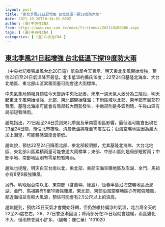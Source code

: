 ```yaml
---
layout: post
title: "東北季風21日起增強 台北低溫下探19度防大雨"
date: 2021-10-20T10:34:02.000Z
author: (臺)中央社CNA
from: https://www.cna.com.tw/news/firstnews/202110200306.aspx
tags: [ (臺)中央社CNA ]
categories: [ (臺)中央社CNA ]
---
```

<!--1634726042000-->
[東北季風21日起增強 台北低溫下探19度防大雨](https://www.cna.com.tw/news/firstnews/202110200306.aspx)
------

<div>
<div></div><div><p>（中央社記者張雄風台北20日電）氣象局今天表示，明天東北季風開始增強，預估23日至24日氣溫降至最低，北市低溫約攝氏19度；22至24日基隆北海岸、大台北地區、東北部山區累積雨量可能會達大雨標準。</p><p>中央氣象局預報員趙竑今天告訴中央社記者，未來一週天氣大致分為三階段，明天起東北季風開始增強，北部、東北部開始降溫；下雨區域以北部、東半部有局部短暫雨，基隆北海岸可能會有局部較大雨勢發生，中南部則是多雲到晴，午後山區有局部短暫陣雨。</p><p>趙竑指出，22日起至24日受到東北季風及華南雲雨區影響，最低溫可能會出現在23至24日間，預估北市夜晚、清晨低溫將降至19度左右；沿海空曠地區因為風大加上潮溼，可能體感溫度會更低。</p><p>趙竑說，預估22至24日降雨北部、東北部較明顯，尤其基隆北海岸、大台北地區、東北部山區累積雨量可能會達大雨標準；東部、中部山區則是局部短暫雨；中部平地、南部地區則有零星短暫降雨。</p><p>趙竑也提醒，明天白天台南以北、東北部、東部沿海空曠地區及澎湖、金門、馬祖亦有8至9級強陣風。</p><p>另外，明晚起台南以北、東南部（含蘭嶼、綠島）、恆春半島沿海空曠地區及澎湖、金門、馬祖將有9至10級強陣風，東北部、東部沿海空曠地區亦有較強陣風，鄰近海域並有較大風浪，預估可能會有2.5公尺以上的浪高。</p><p>趙竑提到，預估25日天氣才會開始好轉，但仍然維持偏涼的氣溫，北台灣全天約22至25度左右，26、27日會逐漸回溫；降雨部分在25日起就會趨緩，雨區變化不大，但雨勢會減小許多。（編輯：陳仁華）1101020</p></div>
</div>
